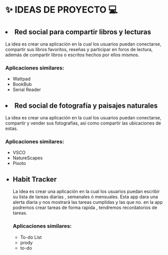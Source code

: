 <!DOCTYPE html>
<html>
<body>

<h1>✨ IDEAS DE PROYECTO 💻</h1>

<h2><li>Red social para compartir libros y lecturas</li></h2>
<p>La idea es crear una aplicación en la cual los usuarios puedan conectarse,
    compartir sus libros favoritos, reseñas y participar en foros de lectura,
    además de compartir libros o escritos hechos por ellos mismos.</p>
<h3>Aplicaciones similares:</h3>
<ul>
    <li>Wattpad</li>
    <li>BookBub</li>
    <li>Serial Reader</li>
</ul>

<h2><li>Red social de fotografía y paisajes naturales</li></h2>
<p>La idea es crear una aplicación en la cual los usuarios puedan conectarse,
    compartir y vender sus fotografías, así como compartir las ubicaciones de estas.</p>
<h3>Aplicaciones similares:</h3>
<ul>
    <li>VSCO</li>
    <li>NatureScapes</li>
    <li>Pixoto</li>

<h2><li>Habit Tracker</li></h2>
<p>La idea es crear una aplicación en la cual los usuarios puedan escribir su lista de tareas diarias , semanales ó mensuales.
Esta app dara una alerta diaria y nos mostrará las tareas cumplidas y las que no.
en la app podremos crear tareas de forma rapida , tendremos recordatorios de tareas. </p>
<h3>Aplicaciones similares:</h3>
<ul>
    <li>To-do List</li>
    <li>prody</li>
    <li>to-do</li>
</ul>
</ul>

</body>
</html>
